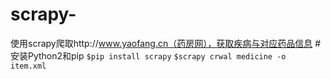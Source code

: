 scrapy-
==========================
使用scrapy爬取http://www.yaofang.cn（药房网），获取疾病与对应药品信息
    #安装Python2和pip
    `$pip install scrapy`
    `$scrapy crwal medicine -o item.xml `
